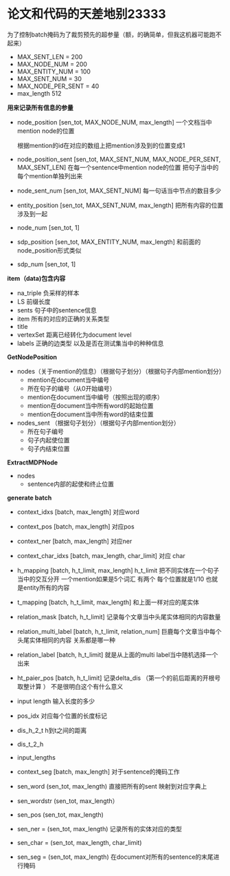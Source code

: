 # 论文和代码的天差地别23333

为了控制batch掩码为了裁剪预先的超参量（额，的确简单，但我这机器可能跑不起来）

- MAX_SENT_LEN = 200
- MAX_NODE_NUM = 200
- MAX_ENTITY_NUM = 100
- MAX_SENT_NUM = 30
- MAX_NODE_PER_SENT = 40
- max_length 512





**用来记录所有信息的参量**

- node_position            [sen_tot, MAX_NODE_NUM, max_length]  一个文档当中mention node的位置 

  根据mention的id在对应的数组上把mention涉及到的位置变成1

- node_position_sent   [sen_tot, MAX_SENT_NUM, MAX_NODE_PER_SENT, MAX_SENT_LEN]   在每一个sentence中mention node的位置  把句子当中的每个mention单独列出来

- node_sent_num         [sen_tot, MAX_SENT_NUM]    每一句话当中节点的数目多少

- entity_position           [sen_tot, MAX_SENT_NUM, max_length]      把所有内容的位置涉及到一起

- node_num                  [sen_tot, 1]

- sdp_position              [sen_tot, MAX_ENTITY_NUM, max_length]   和前面的node_position形式类似

- sdp_num                    [sen_tot, 1] 



**item（data)包含内容**

- na_triple 负采样的样本
- LS  前缀长度
- sents 句子中的sentence信息
- item  所有的对应的正确的关系类型
- title
- vertexSet  距离已经转化为document level 
- labels 正确的边类型 以及是否在测试集当中的种种信息



**GetNodePosition**

- nodes（关于mention的信息）（根据句子划分）（根据句子内部mention划分）
  - mention在document当中编号
  - 所在句子的编号（从0开始编号）
  - mention在document当中编号（按照出现的顺序）
  - mention在document当中所有word的起始位置
  - mention在document当中所有word的结束位置
- nodes_sent   （根据句子划分）（根据句子内部mention划分）
  - 所在句子编号
  - 句子内起使位置
  - 句子内结束位置



**ExtractMDPNode**

- nodes
  - sentence内部的起使和终止位置



**generate batch**

- context_idxs  [batch, max_length]           对应word
- context_pos   [batch, max_length]         对应pos
- context_ner  [batch, max_length]          对应ner
- context_char_idxs  [batch, max_length, char_limit]     对应 char
- h_mapping    [batch, h_t_limit, max_length]        h_t_limit 把不同实体在一个句子当中的交互分开   一个mention如果是5个词汇  有两个  每个位置就是1/10 也就是entity所有的内容
- t_mapping    [batch, h_t_limit, max_length]  和上面一样对应的尾实体
- relation_mask  [batch, h_t_limit]    记录每个文章当中头尾实体相同的内容数量
- relation_multi_label   [batch, h_t_limit, relation_num]    巨鹿每个文章当中每个头尾实体相同的内容 关系都是哪一种
- relation_label  [batch, h_t_limit]   就是从上面的multi label当中随机选择一个出来
- ht_paier_pos   [batch, h_t_limit]  记录delta_dis （第一个的前后距离的开根号取整计算 ） 不是很明白这个有什么意义
- input length   输入长度的多少

- pos_idx   对应每个位置的长度标记
- dis_h_2_t    h到t之间的距离
- dis_t_2_h
- input_lengths
- context_seg  [batch, max_length]   对于sentence的掩码工作







- sen_word   (sen_tot, max_length)      直接把所有的sent 映射到对应字典上
- sen_wordstr (sen_tot, max_length）
- sen_pos  (sen_tot, max_length)   
- sen_ner = (sen_tot, max_length) 记录所有的实体对应的类型
- sen_char = (sen_tot, max_length, char_limit)  
- sen_seg = (sen_tot, max_length)    在document对所有的sentence的末尾进行掩码



















